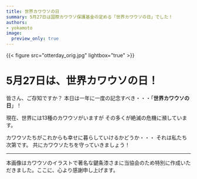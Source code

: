 ```yaml
---
title: 世界カワウソの日
summary: 5月27日は国際カワウソ保護基金の定める「世界カワウソの日」でした！
authors:
- yokamoto
image:
  preview_only: true
---
```


{{< figure src="otterday_orig.jpg" lightbox="true" >}}

# 5月27日は、世界カワウソの日！

皆さん、ご存知ですか？
本日は一年に一度の記念すべき・・・「**世界カワウソの日**」！

現在、世界には13種のカワウソがいますが
その多くが絶滅の危機に瀕しています。

カワウソたちがこれからも幸せに暮らしていけるかどうか・・・
それは私たち次第です。
共にカワウソたちを守っていきましょう！

---
本画像はカワウソのイラストで著名な鍵条漆さまに当協会のため特別に作成いただきました。ここに、心より感謝申し上げます。
